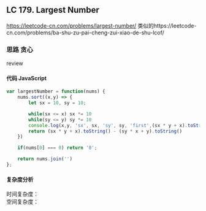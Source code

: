 ## LC 179. Largest Number
https://leetcode-cn.com/problems/largest-number/
类似的https://leetcode-cn.com/problems/ba-shu-zu-pai-cheng-zui-xiao-de-shu-lcof/
### 思路 贪心
review
#### 代码 JavaScript

```JavaScript
var largestNumber = function(nums) {
    nums.sort((x,y) => {
        let sx = 10, sy = 10;

        while(sx <= x) sx *= 10
        while(sy <= y) sy *= 10
        console.log(x,y, 'sx', sx, 'sy', sy, 'first',(sx * y + x).toString(), 'second', (sy * x + y).toString())
        return (sx * y + x).toString() - (sy * x + y).toString()
    })

    if(nums[0] === 0) return '0';

    return nums.join('')
};

```

#### 复杂度分析
时间复杂度： </br>
空间复杂度：